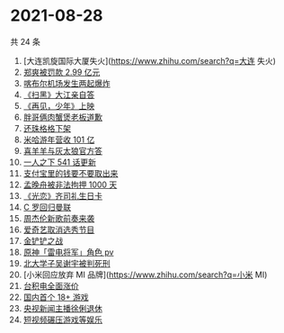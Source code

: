 # 2021-08-28

共 24 条

<!-- BEGIN ZHIHUSEARCH -->
<!-- 最后更新时间 Sat Aug 28 2021 18:11:22 GMT+0800 (China Standard Time) -->
1. [大连凯旋国际大厦失火](https://www.zhihu.com/search?q=大连 失火)
1. [郑爽被罚款 2.99 亿元  ](https://www.zhihu.com/search?q=郑爽)
1. [喀布尔机场发生两起爆炸](https://www.zhihu.com/search?q=喀布尔机场)
1. [《扫黑》大江亲自答](https://www.zhihu.com/search?q=扫黑风暴)
1. [《再见，少年》上映](https://www.zhihu.com/search?q=再见少年)
1. [胖哥俩肉蟹煲老板道歉](https://www.zhihu.com/search?q=胖哥俩肉蟹煲)
1. [还珠格格下架](https://www.zhihu.com/search?q=还珠格格)
1. [米哈游年营收 101 亿](https://www.zhihu.com/search?q=米哈游)
1. [喜羊羊与灰太狼官方答](https://www.zhihu.com/search?q=喜羊羊与灰太狼)
1. [一人之下 541 话更新](https://www.zhihu.com/search?q=一人之下)
1. [支付宝里的钱要不要取出来](https://www.zhihu.com/search?q=支付宝)
1. [孟晚舟被非法拘押 1000 天](https://www.zhihu.com/search?q=孟晚舟)
1. [《光恋》齐司礼生日卡](https://www.zhihu.com/search?q=光与夜之恋)
1. [C 罗回归曼联](https://www.zhihu.com/search?q=C罗)
1. [周杰伦新歌前奏来袭](https://www.zhihu.com/search?q=周杰伦新歌)
1. [爱奇艺取消选秀节目](https://www.zhihu.com/search?q=爱奇艺选秀)
1. [金铲铲之战](https://www.zhihu.com/search?q=金铲铲之战)
1. [原神「雷电将军」角色 pv](https://www.zhihu.com/search?q=原神)
1. [北大学子吴谢宇被判死刑](https://www.zhihu.com/search?q=吴谢宇)
1. [小米回应放弃 MI 品牌](https://www.zhihu.com/search?q=小米 MI)
1. [台积电全面涨价](https://www.zhihu.com/search?q=台积电)
1. [国内首个 18+ 游戏](https://www.zhihu.com/search?q=光与夜之恋)
1. [央视新闻主播徐俐退休](https://www.zhihu.com/search?q=徐俐)
1. [短视频碾压游戏等娱乐](https://www.zhihu.com/search?q=短视频)
<!-- END ZHIHUSEARCH -->
